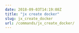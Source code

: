 ```yaml
---
date: 2018-09-03T14:19:08Z
title: "jx create docker"
slug: jx_create_docker
url: /commands/jx_create_docker/
---
```

